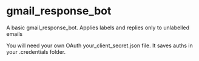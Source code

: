# gmail_response_bot
A basic gmail_response_bot. Applies labels and replies only to unlabelled emails

You will need your own OAuth your_client_secret.json file.
It saves auths in your .credentials folder.
